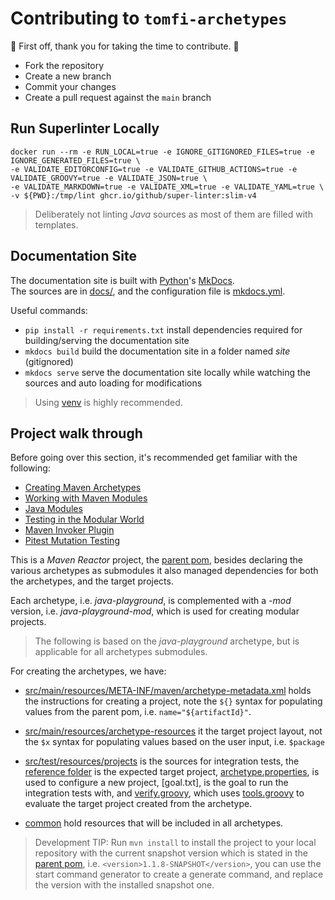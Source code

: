 # Contributing to `tomfi-archetypes`

:clap: First off, thank you for taking the time to contribute. :clap:

- Fork the repository
- Create a new branch
- Commit your changes
- Create a pull request against the `main` branch

## Run Superlinter Locally

```shell
docker run --rm -e RUN_LOCAL=true -e IGNORE_GITIGNORED_FILES=true -e IGNORE_GENERATED_FILES=true \
-e VALIDATE_EDITORCONFIG=true -e VALIDATE_GITHUB_ACTIONS=true -e VALIDATE_GROOVY=true -e VALIDATE_JSON=true \
-e VALIDATE_MARKDOWN=true -e VALIDATE_XML=true -e VALIDATE_YAML=true \
-v ${PWD}:/tmp/lint ghcr.io/github/super-linter:slim-v4
```

> Deliberately not linting *Java* sources as most of them are filled with templates.

## Documentation Site

The documentation site is built with [Python](https://www.python.org/)'s [MkDocs](https://www.mkdocs.org/).<br/>
The sources are in [docs/](https://github.com/TomerFi/auto-me-bot/tree/main/docs), and the configuration file is [mkdocs.yml](https://github.com/TomerFi/auto-me-bot/blob/main/mkdocs.yml).

Useful commands:

- `pip install -r requirements.txt` install dependencies required for building/serving the documentation site
- `mkdocs build` build the documentation site in a folder named *site* (gitignored)
- `mkdocs serve` serve the documentation site locally while watching the sources and auto loading for modifications

> Using [venv](https://docs.python.org/3/tutorial/venv.html) is highly recommended.

## Project walk through

Before going over this section, it's recommended get familiar with the following:

- [Creating Maven Archetypes](https://maven.apache.org/guides/mini/guide-creating-archetypes.html)
- [Working with Maven Modules](https://maven.apache.org/guides/mini/guide-multiple-modules.html)
- [Java Modules](https://www.oracle.com/corporate/features/understanding-java-9-modules.html)
- [Testing in the Modular World](https://sormuras.github.io/blog/2018-09-11-testing-in-the-modular-world.html)
- [Maven Invoker Plugin](https://maven.apache.org/shared/maven-invoker/)
- [Pitest Mutation Testing](https://pitest.org/)

This is a *Maven Reactor* project, the [parent pom](https://github.com/TomerFi/tomfi-archetypes/blob/main/pom.xml), besides
declaring the various archetypes as submodules it also managed dependencies for both the archetypes, and the target projects.

Each archetype, i.e. *java-playground*, is complemented with a *-mod* version, i.e. *java-playground-mod*, which is used
for creating modular projects.

> The following is based on the *java-playground* archetype, but is applicable for all archetypes submodules.

For creating the archetypes, we have:

- [src/main/resources/META-INF/maven/archetype-metadata.xml](https://github.com/TomerFi/tomfi-archetypes/blob/main/java-playground/src/main/resources/META-INF/maven/archetype-metadata.xml)
    holds the instructions for creating a project, note the `${}` syntax for populating values from the parent pom, i.e.
    `name="${artifactId}"`.

- [src/main/resources/archetype-resources](https://github.com/TomerFi/tomfi-archetypes/tree/main/java-playground/src/main/resources/archetype-resources)
    it the target project layout, not the `$x` syntax for populating values based on the user input, i.e. `$package`

- [src/test/resources/projects](https://github.com/TomerFi/tomfi-archetypes/tree/main/java-playground/src/test/resources/projects)
    is the sources for integration tests, the [reference folder](https://github.com/TomerFi/tomfi-archetypes/tree/main/java-playground/src/test/resources/projects/run-unittests-it/reference)
    is the expected target project, [archetype.properties](https://github.com/TomerFi/tomfi-archetypes/blob/main/java-playground/src/test/resources/projects/run-unittests-it/archetype.properties),
    is used to configure a new project, [goal.txt], is the goal to run the integration tests with, and [verify.groovy](https://github.com/TomerFi/tomfi-archetypes/blob/main/java-playground/src/test/resources/projects/run-unittests-it/verify.groovy),
    which uses [tools.groovy](https://github.com/TomerFi/tomfi-archetypes/blob/main/java-playground/src/test/resources/projects/run-unittests-it/tools.groovy)
    to evaluate the target project created from the archetype.

- [common](https://github.com/TomerFi/tomfi-archetypes/tree/main/common) hold resources that will be included in all archetypes.

> Development TIP: Run `mvn install` to install the project to your local repository with the current snapshot version
    which is stated in the [parent pom](https://github.com/TomerFi/tomfi-archetypes/blob/main/pom.xml), i.e. `<version>1.1.8-SNAPSHOT</version>`,
    you can use the start command generator to create a generate command, and replace the version with the installed
    snapshot one.
